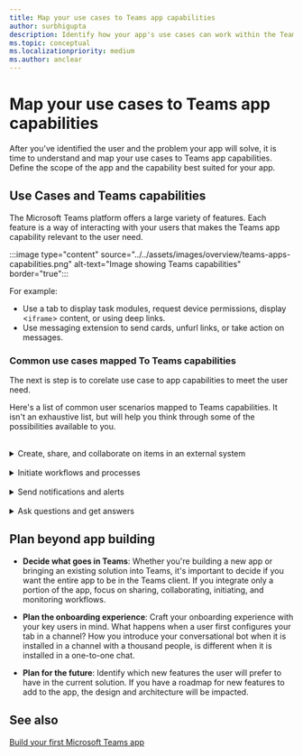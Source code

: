 ```yaml
---
title: Map your use cases to Teams app capabilities
author: surbhigupta
description: Identify how your app's use cases can work within the Teams experience.
ms.topic: conceptual
ms.localizationpriority: medium
ms.author: anclear
---
```

# Map your use cases to Teams app capabilities

After you've identified the user and the problem your app will solve, it is time to understand and map your use cases to Teams app capabilities. Define the scope of the app and the capability best suited for your app.

## Use Cases and Teams capabilities

The Microsoft Teams platform offers a large variety of features. Each feature is a way of interacting with your users that makes the Teams app capability relevant to the user need.

:::image type="content" source="../../assets/images/overview/teams-apps-capabilities.png" alt-text="Image showing Teams capabilities" border="true":::

For example:

- Use a tab to display task modules, request device permissions, display <`iframe`> content, or using deep links.
- Use messaging extension to send cards, unfurl links, or take action on messages.

### Common use cases mapped To Teams capabilities

The next is step is to corelate use case to app capabilities to meet the user need.

Here's a list of common user scenarios mapped to Teams capabilities. It isn't an exhaustive list, but will help you think through some of the possibilities available to you.
</br>
</br>
<details>
<summary>Create, share, and collaborate on items in an external system</summary>

Apps to interact with your data

| **If you want to...** | **Try ...** |
| --- | --- |
| Search external systems and share the results as an interactive card. | Messaging extensions with search commands |
| Collect information to insert into a data store or perform advanced searches. | Messaging extensions with action commands |
| Create embedded web experiences to view, work with and share data. | Tabs |
| Push data and send data out of the Teams client. | Connectors and webhooks|
| Interactive modal forms from wherever you need them to collect or display information. | Task modules |
|
</details>
</br>
<details>
<summary>Initiate workflows and processes</summary>

A quick way to initiate a process or workflow in an external system.

| **If you want to...** | **Try ...** |
| --- | --- |
| Trigger from messages, allowing your users to quickly send the contents of a message to your web services. | Messaging extensions action commands |
| Open them from a tab, a bot, or a messaging extension to collect information before initiating a workflow. | Task modules |
| Interact with your users through text and rich cards. | Conversational bots |
| A good choice for a simple back-and-forth interaction when you don't need to build an entire conversational bot. |  Outgoing webhooks |
|
</details>
</br>
<details>
<summary>Send notifications and alerts</summary>

Send asynchronous notifications and alerts to your users in Teams.

| **If you want to...** | **Try ...** |
| --- | --- |
| Send proactive messages to groups, channels, or individual users. | Conversational bots |
| Permit a channel to subscribe to receive messages. A connector lets users tailor the subscription with a configuration page. | Connectors and incoming webhooks |
|
</details>
</br>
<details>
<summary>Ask questions and get answers</summary>

Connect with your users and resolve their queries

| **If you want to...** | **Try ...** |
| --- | --- |
| Natural language processing, AI, machine learning, and all the buzzwords. Use a bot powered by the intelligent cloud to connect your users to the answers they need. | Conversational bots |
| Embed your existing web portal in Teams or create a Teams-specific version for added functionality. | Tabs |
|
</details>

## Plan beyond app building

- **Decide what goes in Teams**: Whether you're building a new app or bringing an existing solution into Teams, it's important to decide if you want the entire app to be in the Teams client. If you integrate only a portion of the app, focus on sharing, collaborating, initiating, and monitoring workflows.

- **Plan the onboarding experience**: Craft your onboarding experience with your key users in mind. What happens when a user first configures your tab in a channel? How you introduce your conversational bot when it is installed in a channel with a thousand people, is different when it is installed in a one-to-one chat.

- **Plan for the future**: Identify which new features the user will prefer to have in the current solution. If you have a roadmap for new features to add to the app, the design and architecture will be impacted.

## See also

[Build your first Microsoft Teams app](../../get-started/get-started-overview.md)
